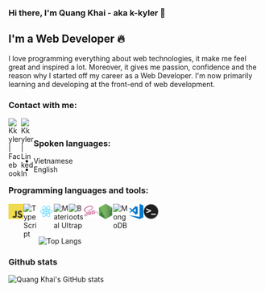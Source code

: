 ### Hi there, I'm Quang Khai - aka k-kyler 👋

## I'm a Web Developer 🔥

I love programming everything about web technologies, it make me feel great and inspired a lot. Moreover, it gives me passion, confidence and the reason why I started off my career as a Web Developer. I'm now primarily learning and developing at the front-end of web development.

### Contact with me:

[<img align="left" alt="Kkyler | Facebook" width="25px" src="https://cdn.jsdelivr.net/npm/simple-icons@v3/icons/facebook.svg" />][facebook]
[<img align="left" alt="Kkyler | LinkedIn" width="25px" src="https://cdn.jsdelivr.net/npm/simple-icons@v3/icons/linkedin.svg" />][linkedin]

<br />

### Spoken languages:
- Vietnamese
- English

### Programming languages and tools:

<!-- <img align="left" alt="HTML5" width="28px" src="https://raw.githubusercontent.com/github/explore/80688e429a7d4ef2fca1e82350fe8e3517d3494d/topics/html/html.png" />
<img align="left" alt="CSS3" width="28px" src="https://raw.githubusercontent.com/github/explore/80688e429a7d4ef2fca1e82350fe8e3517d3494d/topics/css/css.png" /> -->
<img align="left" alt="JavaScript" width="30px" src="https://raw.githubusercontent.com/github/explore/80688e429a7d4ef2fca1e82350fe8e3517d3494d/topics/javascript/javascript.png" />
<img align="left" alt="TypeScript" width="30px" src="https://upload.wikimedia.org/wikipedia/commons/thumb/4/4c/Typescript_logo_2020.svg/1200px-Typescript_logo_2020.svg.png" />
<img align="left" alt="React" width="30px" src="https://raw.githubusercontent.com/github/explore/80688e429a7d4ef2fca1e82350fe8e3517d3494d/topics/react/react.png" />
<img align="left" alt="Material UI" width="30px" src="https://opencollective-production.s3.us-west-1.amazonaws.com/ada636e0-395b-11ea-8ab7-b3f0317bbc7c.png" />
<img align="left" alt="Bootstrap" width="30px" src="https://img.icons8.com/color/452/bootstrap.png" />
<img align="left" alt="Sass" width="28px" src="https://raw.githubusercontent.com/github/explore/80688e429a7d4ef2fca1e82350fe8e3517d3494d/topics/sass/sass.png" />
<img align="left" alt="Node.js" width="30px" src="https://raw.githubusercontent.com/github/explore/80688e429a7d4ef2fca1e82350fe8e3517d3494d/topics/nodejs/nodejs.png" />
<!-- <img align="left" alt="PHP" width="26px" src="https://cdn.iconscout.com/icon/free/png-256/php-99-1175127.png" /> -->
<!-- <img align="left" alt="Python" width="26px" src="https://raw.githubusercontent.com/github/explore/80688e429a7d4ef2fca1e82350fe8e3517d3494d/topics/python/python.png" /> -->
<img align="left" alt="MongoDB" width="30px" src="https://img.icons8.com/color/452/mongodb.png" />
<!-- <img align="left" alt="MySQL" width="26px" src="https://www.pngrepo.com/png/221326/512/mysql.png" /> -->
<img align="left" alt="Visual Studio Code" width="30px" src="https://raw.githubusercontent.com/github/explore/80688e429a7d4ef2fca1e82350fe8e3517d3494d/topics/visual-studio-code/visual-studio-code.png" />
<!--- <img align="left" alt="Figma" width="26px" src="https://avatars.githubusercontent.com/u/5155369?s=200&v=4" /> --->
<!-- <img align="left" alt="GitHub" width="28px" src="https://raw.githubusercontent.com/github/explore/78df643247d429f6cc873026c0622819ad797942/topics/github/github.png" /> -->
<!-- <img align="left" alt="Git" width="30px" src="https://upload.wikimedia.org/wikipedia/commons/thumb/3/3f/Git_icon.svg/1024px-Git_icon.svg.png" /> -->
<img align="left" alt="Terminal" width="30px" src="https://raw.githubusercontent.com/github/explore/80688e429a7d4ef2fca1e82350fe8e3517d3494d/topics/terminal/terminal.png" />

<br />
<br />
<br />

<!-- --- -->

<!-- <details>
  <summary>⚡ My GitHub Stats</summary>
  <img align="left" alt="My Github Stats" src="https://github-readme-stats.vercel.app/api?username=K-Kyler&show_icons=true&hide_border=true&theme=react" />
</details>
 -->

![Top Langs](https://github-readme-stats.vercel.app/api/top-langs/?username=k-kyler&theme=react&hide_border=true&layout=compact)

### Github stats
![Quang Khai's GitHub stats](https://github-readme-stats.vercel.app/api?username=k-kyler&hide_border=true&show_icons=true&theme=react)

[facebook]: https://www.facebook.com/quangkhai.005/
[linkedin]: https://www.linkedin.com/in/imkhai/
